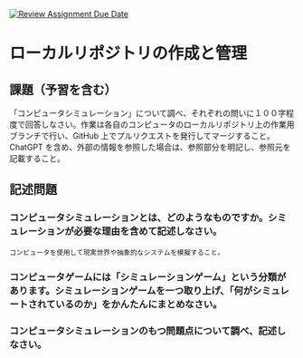 [![Review Assignment Due Date](https://classroom.github.com/assets/deadline-readme-button-24ddc0f5d75046c5622901739e7c5dd533143b0c8e959d652212380cedb1ea36.svg)](https://classroom.github.com/a/wXVH1iCY)
# ローカルリポジトリの作成と管理

## 課題（予習を含む）

「コンピュータシミュレーション」について調べ、それぞれの問いに１００字程度で回答しなさい。作業は各自のコンピュータのローカルリポジトリ上の作業用ブランチで行い、GitHub 上でプルリクエストを発行してマージすること。ChatGPT を含め、外部の情報を参照した場合は、参照部分を明記し、参照元を記載すること。

## 記述問題

### コンピュータシミュレーションとは、どのようなものですか。シミュレーションが必要な理由を含めて記述しなさい。
    コンピュータを使用して現実世界や抽象的なシステムを模擬すること。
### コンピュータゲームには「シミュレーションゲーム」という分類があります。シミュレーションゲームを一つ取り上げ、「何がシミュレートされているのか」をかんたんにまとめなさい。

### コンピュータシミュレーションのもつ問題点について調べ、記述しなさい。
